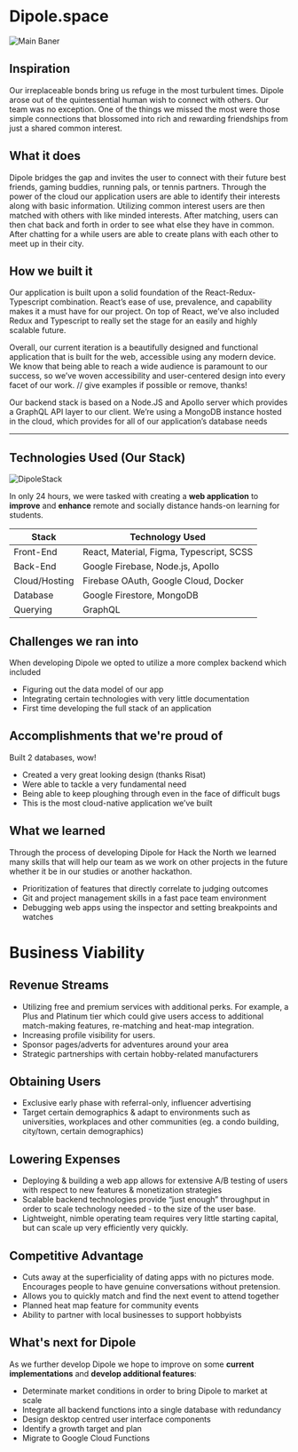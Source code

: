 # Dipole.space

![Main Baner](https://i.imgur.com/eZgQZal.png)

## Inspiration

Our irreplaceable bonds bring us refuge in the most turbulent times. Dipole arose out of the quintessential human wish to connect with others. Our team was no exception. One of the things we missed the most were those simple connections that blossomed into rich and rewarding friendships from just a shared common interest.

## What it does

Dipole bridges the gap and invites the user to connect with their future best friends, gaming buddies, running pals, or tennis partners. Through the power of the cloud our application users are able to identify their interests along with basic information. Utilizing common interest users are then matched with others with like minded interests. After matching, users can then chat back and forth in order to see what else they have in common. After chatting for a while users are able to create plans with each other to meet up in their city.

## How we built it

Our application is built upon a solid foundation of the React-Redux-Typescript combination. React’s ease of use, prevalence, and capability makes it a must have for our project. On top of React, we’ve also included Redux and Typescript to really set the stage for an easily and highly scalable future.

Overall, our current iteration is a beautifully designed and functional application that is built for the web, accessible using any modern device. We know that being able to reach a wide audience is paramount to our success, so we’ve woven accessibility and user-centered design into every facet of our work. // give examples if possible or remove, thanks!

Our backend stack is based on a Node.JS and Apollo server which provides a GraphQL API layer to our client. We’re using a MongoDB instance hosted in the cloud, which provides for all of our application’s database needs

---

## Technologies Used (Our Stack)

![DipoleStack](https://i.imgur.com/jJmI5gZ.png)

In only 24 hours, we were tasked with creating a **web application** to **improve** and **enhance** remote and socially distance hands-on learning for students.

| Stack         | Technology Used                          |
| ------------- | ---------------------------------------- |
| Front-End     | React, Material, Figma, Typescript, SCSS |
| Back-End      | Google Firebase, Node.js, Apollo         |
| Cloud/Hosting | Firebase OAuth, Google Cloud, Docker     |
| Database      | Google Firestore, MongoDB                |
| Querying      | GraphQL                                  |

## Challenges we ran into

When developing Dipole we opted to utilize a more complex backend which included

- Figuring out the data model of our app
- Integrating certain technologies with very little documentation
- First time developing the full stack of an application

## Accomplishments that we're proud of

Built 2 databases, wow!

- Created a very great looking design (thanks Risat)
- Were able to tackle a very fundamental need
- Being able to keep ploughing through even in the face of difficult bugs
- This is the most cloud-native application we’ve built

## What we learned

Through the process of developing Dipole for Hack the North we learned many skills that will help our team as we work on other projects in the future whether it be in our studies or another hackathon.

- Prioritization of features that directly correlate to judging outcomes
- Git and project management skills in a fast pace team environment
- Debugging web apps using the inspector and setting breakpoints and watches

# Business Viability

## Revenue Streams

- Utilizing free and premium services with additional perks. For example, a Plus and Platinum tier which could give users access to additional match-making features, re-matching and heat-map integration.
- Increasing profile visibility for users.
- Sponsor pages/adverts for adventures around your area
- Strategic partnerships with certain hobby-related manufacturers

## Obtaining Users

- Exclusive early phase with referral-only, influencer advertising
- Target certain demographics & adapt to environments such as universities, workplaces and other communities (eg. a condo building, city/town, certain demographics)

## Lowering Expenses

- Deploying & building a web app allows for extensive A/B testing of users with respect to new features & monetization strategies
- Scalable backend technologies provide “just enough” throughput in order to scale technology needed - to the size of the user base.
- Lightweight, nimble operating team requires very little starting capital, but can scale up very efficiently very quickly.

## Competitive Advantage

- Cuts away at the superficiality of dating apps with no pictures mode. Encourages people to have genuine conversations without pretension.
- Allows you to quickly match and find the next event to attend together
- Planned heat map feature for community events
- Ability to partner with local businesses to support hobbyists

## What's next for Dipole

As we further develop Dipole we hope to improve on some **current implementations** and **develop additional features**:

- Determinate market conditions in order to bring Dipole to market at scale
- Integrate all backend functions into a single database with redundancy
- Design desktop centred user interface components
- Identify a growth target and plan
- Migrate to Google Cloud Functions
